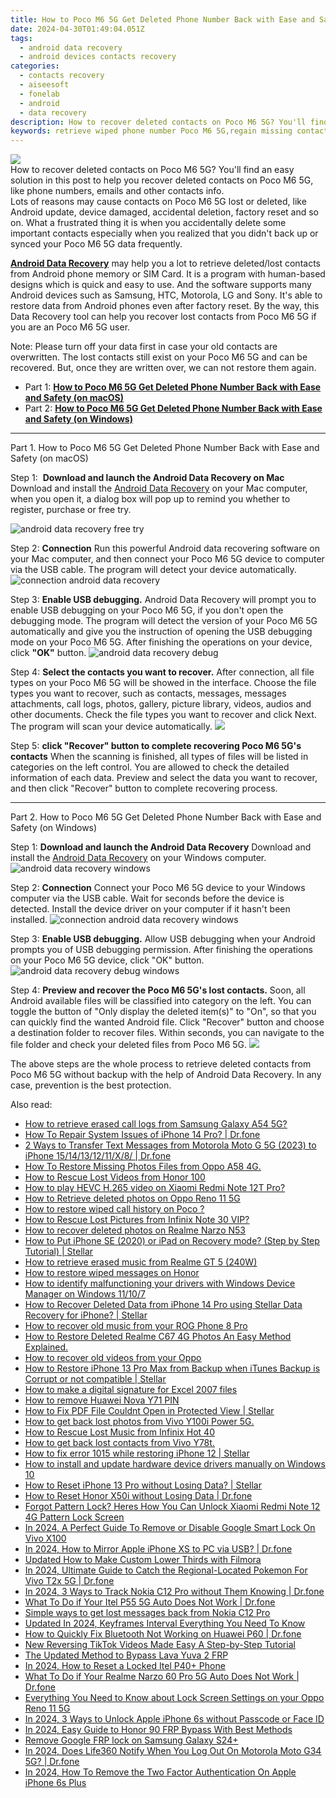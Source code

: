 ```yaml
---
title: How to Poco M6 5G Get Deleted Phone Number Back with Ease and Safety
date: 2024-04-30T01:49:04.051Z
tags: 
  - android data recovery
  - android devices contacts recovery
categories: 
  - contacts recovery
  - aiseesoft
  - fonelab
  - android
  - data recovery
description: How to recover deleted contacts on Poco M6 5G? You'll find an easy solution in this post to help you recover deleted contacts on Poco M6 5G, like phone numbers, emails and other contacts info.
keywords: retrieve wiped phone number Poco M6 5G,regain missing contacts,Poco M6 5G contacts recovery,save erased contacts from Poco M6 5G,unerase contacts,undelete contacts from Poco M6 5G,Poco M6 5G delete contacts recover,how to recover deleted contacts in Poco M6 5G,how to retrieve deleted contacts from my Poco M6 5G,Poco M6 5G issues with contacts deleted,deletes contacts of Poco M6 5G,my contacts deleted from Poco M6 5G how to undo contacts
---
```


<img src="https://img0mobiles.techidaily.com/images/best-assets/devices/poco/poco-m6-5g/4.jpg" class="atpl-imgstyle"  />

<div class="atpl-content atpl-for-fonelab-android recover-contacts">

<div class="atpl-post-description-part-1">
How to recover deleted contacts on Poco M6 5G? You'll find an easy solution in this post to help you recover deleted contacts on Poco M6 5G, like phone numbers, emails and other contacts info.
</div>




<div class="atpl-post-description-part-2">
<div class="tpl-content-sub-paragraph-question">
  Lots of reasons may cause contacts on Poco M6 5G lost or deleted, like Android update, device damaged, accidental deletion, factory reset and so on. What a frustrated thing it is when you accidentally delete some important contacts especially when you realized that you didn't back up or synced your Poco M6 5G data frequently.
</div>

</div>

<div class="atpl-post-description-part-3">
<div class="tpl-content-sub-paragraph-content">
  <p>
    <a href="https://tools.techidaily.com/aiseesoft-android-data-recovery/" ><strong>Android Data Recovery</strong></a> may help you a lot to retrieve deleted/lost contacts from Android phone memory or SIM Card. It is a program with human-based designs which is quick and easy to use. And the software supports many Android devices such as Samsung, HTC, Motorola, LG and Sony. It's able to restore data from Android phones even after factory reset. By the way, this Data Recovery tool can help you recover lost contacts from Poco M6 5G if you are an Poco M6 5G user.
  </p>
</div>
<div class="tpl-content-sub-paragraph-content">
  <p>
    Note: Please turn off your data first in case your old contacts are overwritten. The lost contacts still exist on your Poco M6 5G and can be recovered. But, once they are written over, we can not restore them again.
  </p>
</div>
</div>


<ul>
  <li>Part 1: <strong><a href="#p1"> How to Poco M6 5G Get Deleted Phone Number Back with Ease and Safety  (on macOS)</a></strong></li>
  <li>Part 2: <strong><a href="#p2"> How to Poco M6 5G Get Deleted Phone Number Back with Ease and Safety  (on Windows)</a></strong></li>
</ul>




<!-- Part 1 -->
<a id="p1" name="p1" ></a><hr>

<div>
  <span class="atpl-step-part-style">Part 1. How to Poco M6 5G Get Deleted Phone Number Back with Ease and Safety (on macOS)</span>
</div>  

<span class="atpl-stepstyle-a"><span>Step 1: </span></span> <strong>Download and launch the Android Data Recovery on Mac</strong>
Download and install the <a href="https://tools.techidaily.com/aiseesoft-android-data-recovery/" >Android Data Recovery</a> on your Mac computer, when you open it, a dialog box will pop up to remind you whether to register, purchase or free try.

<img src="https://tools.techidaily.com/images/apps/aiseesoft/android-data-recovery/mac-free-try.png" class="atpl-imgstyle" alt="android data recovery free try" />

<span class="atpl-stepstyle-a"><span>Step 2: </span></span> <strong>Connection</strong>
Run this powerful Android data recovering software on your Mac computer, and then connect your Poco M6 5G device to computer via the USB cable. The program will detect your device automatically.
<img src="https://tools.techidaily.com/images/apps/aiseesoft/android-data-recovery/mac-connection-interface.jpg" class="atpl-imgstyle" alt="connection android data recovery" />

<span class="atpl-stepstyle-a"><span>Step 3: </span></span> <strong>Enable USB debugging.</strong>
Android Data Recovery will prompt you to enable USB debugging on your Poco M6 5G, if you don't open the debugging mode. The program will detect the version of your Poco M6 5G automatically and give you the instruction of opening the USB debugging mode on your Poco M6 5G. After finishing the operations on your device, click <strong>"OK"</strong> button.
<img src="https://tools.techidaily.com/images/apps/aiseesoft/android-data-recovery/mac-android-usb-debug.jpg"  class="atpl-imgstyle" alt="android data recovery debug" />

<span class="atpl-stepstyle-a"><span>Step 4: </span></span> <strong>Select the contacts you want to recover.</strong>
After connection, all file types on your Poco M6 5G will be showed in the interface. Choose the file types you want to recover, such as contacts, messages, messages attachments, call logs, photos, gallery, picture library, videos, audios and other documents. Check the file types you want to recover and click Next. The program will scan your device automatically.
<img src="https://tools.techidaily.com/images/apps/aiseesoft/android-data-recovery/mac-choose-type-contacts.jpg" class="atpl-imgstyle"  />

<span class="atpl-stepstyle-a"><span>Step 5: </span></span> <strong>click "Recover" button to  complete recovering Poco M6 5G's contacts</strong>
When the scanning is finished, all types of files will be listed in categories on the left control. You are allowed to check the detailed information of each data. Preview and select the data you want to recover, and then click "Recover" button to complete recovering process.


<a id="p2" name="p2"></a><hr>

<!-- Part 2 -->
<div>
  <span class="atpl-step-part-style">Part 2. How to Poco M6 5G Get Deleted Phone Number Back with Ease and Safety (on Windows)</span>
</div>

<span class="atpl-stepstyle-a"><span>Step 1: </span></span> <strong>Download and launch the Android Data Recovery</strong>
Download and install the <a href="https://tools.techidaily.com/aiseesoft-android-data-recovery/" >Android Data Recovery</a> on your Windows computer.
<img src="https://tools.techidaily.com/images/apps/aiseesoft/android-data-recovery/win-start-interface.png"  class="atpl-imgstyle" alt="android data recovery windows" />

<span class="atpl-stepstyle-a"><span>Step 2: </span></span> <strong>Connection</strong>
Connect your Poco M6 5G device to your Windows computer via the USB cable. Wait for seconds before the device is detected. Install the device driver on your computer if it hasn't been installed.
<img src="https://tools.techidaily.com/images/apps/aiseesoft/android-data-recovery/win-connection-interface.png" class="atpl-imgstyle" alt="connection android data recovery windows" />

<span class="atpl-stepstyle-a"><span>Step 3: </span></span> <strong>Enable USB debugging.</strong>
Allow USB debugging when your Android prompts you of USB debugging permission. After finishing the operations on your Poco M6 5G device, click "OK" button.
<img src="https://tools.techidaily.com/images/apps/aiseesoft/android-data-recovery/win-android-usb-debug.png" class="atpl-imgstyle" alt="android data recovery debug windows" />

<span class="atpl-stepstyle-a"><span>Step 4: </span></span> <strong>Preview and recover the Poco M6 5G's lost contacts.</strong>
Soon, all Android available files will be classified into category on the left. You can toggle the button of "Only display the deleted item(s)" to "On", so that you can quickly find the wanted Android file. Click "Recover" button and choose a destination folder to recover files. Within seconds, you can navigate to the file folder and check your deleted files from Poco M6 5G.
<img src="https://tools.techidaily.com/images/apps/aiseesoft/android-data-recovery/win-recover-contacts.jpg" class="atpl-imgstyle"  />

<div class="atpl-post-description-part-4">
<div class="tpl-content-sub-paragraph-normal">
    <p>
        The above steps are the whole process to retrieve deleted contacts from Poco M6 5G without backup with the help of Android Data Recovery. In any case, prevention is the best protection.
    </p>
</div>
</div>

<ins class="adsbygoogle"
     style="display:block"
     data-ad-client="ca-pub-7571918770474297"
     data-ad-slot="8358498916"
     data-ad-format="auto"
     data-full-width-responsive="true"></ins>



</div>
<ins class="adsbygoogle"
    style="display:block"
    data-ad-format="autorelaxed"
    data-ad-client="ca-pub-7571918770474297"
    data-ad-slot="1223367746"></ins>

<span class="atpl-alsoreadstyle">Also read:</span>
<div><ul>
<li><a href="https://blog-min.techidaily.com/how-to-retrieve-erased-call-logs-from-samsung-galaxy-a54-5g-by-fonelab-android-recover-call-logs/"><u>How to retrieve erased call logs from Samsung Galaxy A54 5G?</u></a></li>
<li><a href="https://blog-min.techidaily.com/how-to-repair-system-issues-of-iphone-14-pro-drfone-by-drfone-ios-system-repair-ios-system-repair/"><u>How To Repair System Issues of iPhone 14 Pro? | Dr.fone</u></a></li>
<li><a href="https://blog-min.techidaily.com/2-ways-to-transfer-text-messages-from-motorola-moto-g-5g-2023-to-iphone-1514131211x8-drfone-by-drfone-transfer-from-android-transfer-from-android/"><u>2 Ways to Transfer Text Messages from Motorola Moto G 5G (2023) to iPhone 15/14/13/12/11/X/8/ | Dr.fone</u></a></li>
<li><a href="https://blog-min.techidaily.com/how-to-restore-missing-photos-files-from-oppo-a58-4g-by-fonelab-android-recover-photos/"><u>How To  Restore Missing Photos Files from Oppo A58 4G.</u></a></li>
<li><a href="https://blog-min.techidaily.com/how-to-rescue-lost-videos-from-honor-100-by-fonelab-android-recover-video/"><u>How to Rescue Lost Videos from Honor 100</u></a></li>
<li><a href="https://blog-min.techidaily.com/how-to-play-hevc-h265-video-on-xiaomi-redmi-note-12t-pro-by-aiseesoft-video-converter-play-hevc-video-on-android/"><u>How to play HEVC H.265 video on Xiaomi Redmi Note 12T Pro?</u></a></li>
<li><a href="https://blog-min.techidaily.com/how-to-retrieve-deleted-photos-on-oppo-reno-11-5g-by-stellar-photo-recovery-android-mobile-photo-recover/"><u>How to Retrieve deleted photos on Oppo Reno 11 5G</u></a></li>
<li><a href="https://blog-min.techidaily.com/how-to-restore-wiped-call-history-on-poco-by-fonelab-android-recover-call-logs/"><u>How to restore wiped call history on Poco ?</u></a></li>
<li><a href="https://blog-min.techidaily.com/how-to-rescue-lost-pictures-from-infinix-note-30-vip-by-fonelab-android-recover-pictures/"><u>How to Rescue Lost Pictures from Infinix Note 30 VIP?</u></a></li>
<li><a href="https://blog-min.techidaily.com/how-to-recover-deleted-photos-on-realme-narzo-n53-by-stellar-photo-recovery-android-mobile-photo-recover/"><u>How to recover deleted photos on Realme Narzo N53</u></a></li>
<li><a href="https://blog-min.techidaily.com/how-to-put-iphone-se-2020-or-ipad-on-recovery-mode-step-by-step-tutorial-stellar-by-stellar-data-recovery-ios-iphone-data-recovery/"><u>How to Put iPhone SE (2020) or iPad on Recovery mode? (Step by Step Tutorial) | Stellar</u></a></li>
<li><a href="https://blog-min.techidaily.com/how-to-retrieve-erased-music-from-realme-gt-5-240w-by-fonelab-android-recover-music/"><u>How to retrieve erased music from Realme GT 5 (240W)</u></a></li>
<li><a href="https://blog-min.techidaily.com/how-to-restore-wiped-messages-on-honor-by-fonelab-android-recover-messages/"><u>How to restore wiped messages on Honor</u></a></li>
<li><a href="https://blog-min.techidaily.com/how-to-identify-malfunctioning-your-drivers-with-windows-device-manager-on-windows-11107-by-drivereasy-guide/"><u>How to identify malfunctioning your drivers with Windows Device Manager on Windows 11/10/7</u></a></li>
<li><a href="https://blog-min.techidaily.com/how-to-recover-deleted-data-from-iphone-14-pro-using-stellar-data-recovery-for-iphone-stellar-by-stellar-data-recovery-ios-iphone-data-recovery/"><u>How to Recover Deleted Data from iPhone 14 Pro using Stellar Data Recovery for iPhone? | Stellar</u></a></li>
<li><a href="https://blog-min.techidaily.com/how-to-recover-old-music-from-your-rog-phone-8-pro-by-fonelab-android-recover-music/"><u>How to recover old music from your ROG Phone 8 Pro</u></a></li>
<li><a href="https://blog-min.techidaily.com/how-to-restore-deleted-realme-c67-4g-photos-an-easy-method-explained-by-fonelab-android-recover-photos/"><u>How to Restore Deleted Realme C67 4G Photos  An Easy Method Explained.</u></a></li>
<li><a href="https://blog-min.techidaily.com/how-to-recover-old-videos-from-your-oppo-by-fonelab-android-recover-video/"><u>How to recover old videos from your Oppo</u></a></li>
<li><a href="https://blog-min.techidaily.com/how-to-restore-iphone-13-pro-max-from-backup-when-itunes-backup-is-corrupt-or-not-compatible-stellar-by-stellar-data-recovery-ios-iphone-data-recovery/"><u>How to Restore iPhone 13 Pro Max from Backup when iTunes Backup is Corrupt or not compatible | Stellar</u></a></li>
<li><a href="https://blog-min.techidaily.com/how-to-make-a-digital-signature-for-excel-2007-files-by-ldigisigner-sign-a-excel-sign-a-excel/"><u>How to make a digital signature for Excel 2007 files</u></a></li>
<li><a href="https://blog-min.techidaily.com/how-to-remove-huawei-nova-y71-pin-by-drfone-android-unlock-android-unlock/"><u>How to remove Huawei Nova Y71 PIN</u></a></li>
<li><a href="https://blog-min.techidaily.com/how-to-fix-pdf-file-couldnt-open-in-protected-view-stellar-by-stellar-guide/"><u>How to Fix PDF File Couldnt Open in Protected View | Stellar</u></a></li>
<li><a href="https://blog-min.techidaily.com/how-to-get-back-lost-photos-from-vivo-y100i-power-5g-by-fonelab-android-recover-photos/"><u>How to get back lost photos from Vivo Y100i Power 5G.</u></a></li>
<li><a href="https://blog-min.techidaily.com/how-to-rescue-lost-music-from-infinix-hot-40-by-fonelab-android-recover-music/"><u>How to Rescue Lost Music from Infinix Hot 40</u></a></li>
<li><a href="https://blog-min.techidaily.com/how-to-get-back-lost-contacts-from-vivo-y78t-by-fonelab-android-recover-contacts/"><u>How to get back lost contacts from Vivo Y78t.</u></a></li>
<li><a href="https://blog-min.techidaily.com/how-to-fix-error-1015-while-restoring-iphone-12-stellar-by-stellar-data-recovery-ios-iphone-data-recovery/"><u>How to fix error 1015 while restoring iPhone 12 | Stellar</u></a></li>
<li><a href="https://blog-min.techidaily.com/how-to-install-and-update-hardware-device-drivers-manually-on-windows-10-by-drivereasy-guide/"><u>How to install and update hardware device drivers manually on Windows 10</u></a></li>
<li><a href="https://blog-min.techidaily.com/how-to-reset-iphone-13-pro-without-losing-data-stellar-by-stellar-data-recovery-ios-iphone-data-recovery/"><u>How to Reset iPhone 13 Pro without Losing Data? | Stellar</u></a></li>
<li><a href="https://techidaily.com/how-to-reset-honor-x50i-without-losing-data-drfone-by-drfone-reset-android-reset-android/"><u>How to Reset Honor X50i without Losing Data | Dr.fone</u></a></li>
<li><a href="https://unlock-android.techidaily.com/forgot-pattern-lock-heres-how-you-can-unlock-xiaomi-redmi-note-12-4g-pattern-lock-screen-by-drfone-android/"><u>Forgot Pattern Lock? Heres How You Can Unlock Xiaomi Redmi Note 12 4G Pattern Lock Screen</u></a></li>
<li><a href="https://android-unlock.techidaily.com/in-2024-a-perfect-guide-to-remove-or-disable-google-smart-lock-on-vivo-x100-by-drfone-android/"><u>In 2024, A Perfect Guide To Remove or Disable Google Smart Lock On Vivo X100</u></a></li>
<li><a href="https://screen-mirror.techidaily.com/in-2024-how-to-mirror-apple-iphone-xs-to-pc-via-usb-drfone-by-drfone-ios/"><u>In 2024, How to Mirror Apple iPhone XS to PC via USB? | Dr.fone</u></a></li>
<li><a href="https://ai-editing-video.techidaily.com/updated-how-to-make-custom-lower-thirds-with-filmora/"><u>Updated How to Make Custom Lower Thirds with Filmora</u></a></li>
<li><a href="https://change-location.techidaily.com/in-2024-ultimate-guide-to-catch-the-regional-located-pokemon-for-vivo-t2x-5g-drfone-by-drfone-virtual-android/"><u>In 2024, Ultimate Guide to Catch the Regional-Located Pokemon For Vivo T2x 5G | Dr.fone</u></a></li>
<li><a href="https://android-location-track.techidaily.com/in-2024-3-ways-to-track-nokia-c12-pro-without-them-knowing-drfone-by-drfone-virtual-android/"><u>In 2024, 3 Ways to Track Nokia C12 Pro without Them Knowing | Dr.fone</u></a></li>
<li><a href="https://howto.techidaily.com/what-to-do-if-your-itel-p55-5g-auto-does-not-work-drfone-by-drfone-fix-android-problems-fix-android-problems/"><u>What To Do if Your Itel P55 5G Auto Does Not Work | Dr.fone</u></a></li>
<li><a href="https://techidaily.com/simple-ways-to-get-lost-messages-back-from-nokia-c12-pro-by-fonelab-android-recover-messages/"><u>Simple ways to get lost messages back from Nokia C12 Pro</u></a></li>
<li><a href="https://ai-editing-video.techidaily.com/updated-in-2024-keyframes-interval-everything-you-need-to-know/"><u>Updated In 2024, Keyframes Interval Everything You Need To Know</u></a></li>
<li><a href="https://fix-guide.techidaily.com/how-to-quickly-fix-bluetooth-not-working-on-huawei-p60-drfone-by-drfone-fix-android-problems-fix-android-problems/"><u>How to Quickly Fix Bluetooth Not Working on Huawei P60 | Dr.fone</u></a></li>
<li><a href="https://ai-video-apps.techidaily.com/new-reversing-tiktok-videos-made-easy-a-step-by-step-tutorial/"><u>New Reversing TikTok Videos Made Easy A Step-by-Step Tutorial</u></a></li>
<li><a href="https://android-frp.techidaily.com/the-updated-method-to-bypass-lava-yuva-2-frp-by-drfone-android/"><u>The Updated Method to Bypass Lava Yuva 2 FRP</u></a></li>
<li><a href="https://unlock-android.techidaily.com/in-2024-how-to-reset-a-locked-itel-p40plus-phone-by-drfone-android/"><u>In 2024, How to Reset a Locked Itel P40+ Phone</u></a></li>
<li><a href="https://howto.techidaily.com/what-to-do-if-your-realme-narzo-60-pro-5g-auto-does-not-work-drfone-by-drfone-fix-android-problems-fix-android-problems/"><u>What To Do if Your Realme Narzo 60 Pro 5G Auto Does Not Work | Dr.fone</u></a></li>
<li><a href="https://android-unlock.techidaily.com/everything-you-need-to-know-about-lock-screen-settings-on-your-oppo-reno-11-5g-by-drfone-android/"><u>Everything You Need to Know about Lock Screen Settings on your Oppo Reno 11 5G</u></a></li>
<li><a href="https://ios-unlock.techidaily.com/in-2024-3-ways-to-unlock-apple-iphone-6s-without-passcode-or-face-id-by-drfone-ios/"><u>In 2024, 3 Ways to Unlock Apple iPhone 6s without Passcode or Face ID</u></a></li>
<li><a href="https://bypass-frp.techidaily.com/in-2024-easy-guide-to-honor-90-frp-bypass-with-best-methods-by-drfone-android/"><u>In 2024, Easy Guide to Honor 90 FRP Bypass With Best Methods</u></a></li>
<li><a href="https://review-topics.techidaily.com/remove-google-frp-lock-on-samsung-galaxy-s24plus-by-drfone-android-unlock-remove-google-frp/"><u>Remove Google FRP lock on Samsung Galaxy S24+</u></a></li>
<li><a href="https://review-topics.techidaily.com/in-2024-does-life360-notify-when-you-log-out-on-motorola-moto-g34-5g-drfone-by-drfone-virtual-android/"><u>In 2024, Does Life360 Notify When You Log Out On Motorola Moto G34 5G? | Dr.fone</u></a></li>
<li><a href="https://apple-account.techidaily.com/in-2024-how-to-remove-the-two-factor-authentication-on-apple-iphone-6s-plus-by-drfone-ios/"><u>In 2024, How To Remove the Two Factor Authentication On Apple iPhone 6s Plus</u></a></li>
</ul></div>

